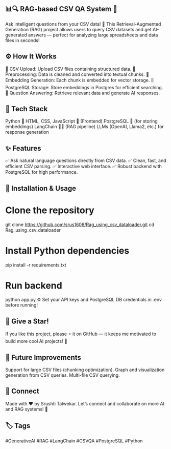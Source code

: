 ## 📊🔍 RAG-based CSV QA System 🤖
Ask intelligent questions from your CSV data! 🚀 This Retrieval-Augmented Generation (RAG) project allows users to query CSV datasets and get AI-generated answers — perfect for analyzing large spreadsheets and data files in seconds!

## ⚙️ How It Works
📂 CSV Upload: Upload CSV files containing structured data.
🧹 Preprocessing: Data is cleaned and converted into textual chunks.
🧠 Embedding Generation: Each chunk is embedded for vector storage.
🗄️ PostgreSQL Storage: Store embeddings in Postgres for efficient searching.
💬 Question Answering: Retrieve relevant data and generate AI responses.

## 🚀 Tech Stack
Python 🐍
HTML, CSS, JavaScript 🎨 (Frontend)
PostgreSQL 🐘 (for storing embeddings)
LangChain 🦜🔗 (RAG pipeline)
LLMs (OpenAI, Llama2, etc.) for response generation

## ✨ Features
✅ Ask natural language questions directly from CSV data.
✅ Clean, fast, and efficient CSV parsing.
✅ Interactive web interface.
✅ Robust backend with PostgreSQL for high performance.

## 📂 Installation & Usage

# Clone the repository
git clone https://github.com/srus1608/Rag_using_csv_dataloader.git
cd Rag_using_csv_dataloader

# Install Python dependencies
pip install -r requirements.txt

# Run backend
python app.py
⚙️ Set your API keys and PostgreSQL DB credentials in .env before running!

## 🌟 Give a Star!
If you like this project, please ⭐️ it on GitHub — it keeps me motivated to build more cool AI projects! 🙌

## 🚀 Future Improvements
 Support for large CSV files (chunking optimization).
 Graph and visualization generation from CSV queries.
 Multi-file CSV querying.

## 🤝 Connect
Made with ❤️ by Srushti Talwekar.
Let’s connect and collaborate on more AI and RAG systems! 🚀

## 🏷️ Tags
#GenerativeAI #RAG #LangChain #CSVQA #PostgreSQL #Python
